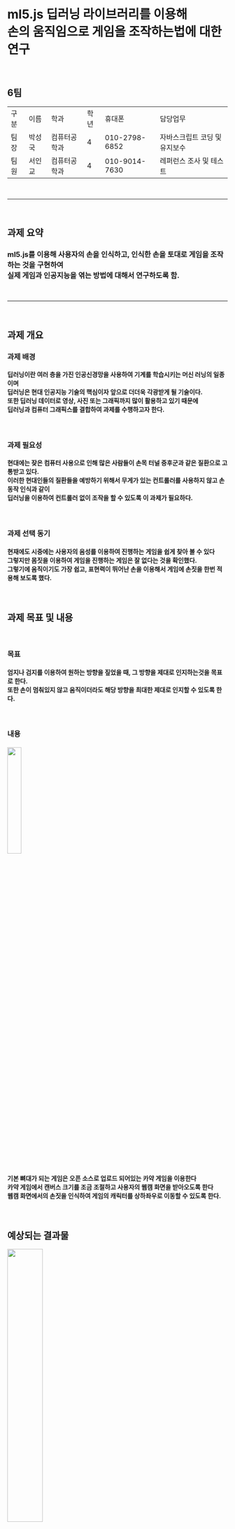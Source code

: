 # ml5.js 딥러닝 라이브러리를 이용해<br>손의 움직임으로 게임을 조작하는법에 대한 연구
<br>
<table>
  <h2>6팀</h2>
  <tr>
    <td>
      구분
    </td>
    <td>
      이름
    </td>
    <td>
      학과
    </td>
    <td>
      학년
    </td>
    <td>
      휴대폰
    </td>
    <td>
      담당업무
    </td>
  </tr>
  <tr>
    <td>
      팀장
    </td>
    <td>
      박성국
    </td>
    <td>
      컴퓨터공학과
    </td>
    <td>
      4
    </td>
    <td>
      010-2798-6852
    </td>
    <td>
      자바스크립트 코딩 및 유지보수
    </td>
  </tr>
  <tr>
    <td>
      팀원
    </td>
    <td>
      서인교
    </td>
    <td>
      컴퓨터공학과
    </td>
    <td>
      4
    </td>
    <td>
      010-9014-7630
    </td>
    <td>
      레퍼런스 조사 및 테스트
    </td>
  </tr>
</table>
<br>
<hr>
<br>
<h2>과제 요약</h2> 
<h3>ml5.js를 이용해 사용자의 손을 인식하고, 인식한 손을 토대로 게임을 조작하는 것을 
  구현하여<br>실제 게임과 인공지능을 엮는 방법에 대해서 연구하도록 함.</h3>
<br>
<hr>
<br>
<h2>과제 개요</h2>
<div>
  <h3>과제 배경</h3>
  <h4>
    딥러닝이란 여러 층을 가진 인공신경망을 사용하여 기계를 학습시키는 머신 러닝의 일종이며<br>
    딥러닝은 현대 인공지능 기술의 핵심이자 앞으로 더더욱 각광받게 될 기술이다.<br>
    또한 딥러닝 데이터로 영상, 사진 또는 그래픽까지 많이 활용하고 있기 때문에<br>
    딥러닝과 컴퓨터 그래픽스를 결합하여 과제를 수행하고자 한다.
  </h4>
  
</div>
<br>
<div>
  <h3>과제 필요성</h3>
  <h4>
    현대에는 잦은 컴퓨터 사용으로 인해 많은 사람들이 손목 터널 증후군과 같은 질환으로 고통받고 있다.<br>
    이러한 현대인들의 질환들을 예방하기 위해서 무게가 있는 컨트롤러를 사용하지 않고 손동작 인식과 같이<br>
    딥러닝을 이용하여 컨트롤러 없이 조작을 할 수 있도록 이 과제가 필요하다.
  </h4>
</div>
<br>
<div>
  <h3>과제 선택 동기</h3>
  <h4>
    현재에도 시중에는 사용자의 음성를 이용하여 진행하는 게임을 쉽게 찾아 볼 수 있다<br>
    그렇지만 몸짓을 이용하여 게임을 진행하는 게임은 잘 없다는 것을 확인했다.<br>
    그렇기에 움직이기도 가장 쉽고, 표현력이 뛰어난 손을 이용해서 게임에 손짓을 한번 적용해 보도록 했다.
  </h4>
</div>
<br>
<h2>과제 목표 및 내용</h2>
<br>
<div>
  <h3>목표</h3>
  <h4>
    엄지나 검지를 이용하여 원하는 방향을 짚었을 때, 그 방향을 제대로 인지하는것을 목표로 한다.<br>
    또한 손이 멈춰있지 않고 움직이더라도 해당 방향을 최대한 제대로 인지할 수 있도록 한다.
  </h4>
</div>
<br>
<div>
  <h3>내용</h3>
  <h4>
    <img width=25% src="https://user-images.githubusercontent.com/62496275/168791976-9d94dca7-6bc5-4521-8aa8-133222b31f8e.png"><br>
    기본 뼈대가 되는 게임은 오픈 소스로 업로드 되어있는 카약 게임을 이용한다<br>
    카약 게임에서 캔버스 크기를 조금 조절하고 사용자의 웹캠 화면을 받아오도록 한다<br>
    웹캠 화면에서의 손짓을 인식하여 게임의 캐릭터를 상하좌우로 이동할 수 있도록 한다.
  </h4>
</div>
<br>
<h2>예상되는 결과물</h2>
<div>
  <img width=40% src="https://user-images.githubusercontent.com/62496275/168790843-e5e9b481-427f-40a1-b8b9-f8f7434b58e1.JPG">
  <h3>
    기대효과 및 활용방안
  </h3>
  <h4>
     과제에서는 손짓만을 이용하여 진행한다. 만약 연구가 순조롭게 진행된다면<br>
     조금 더 나가가서 전체 몸짓을 이용한 게임 등에도 적용할 수 있지 않을까 생각한다.
  </h4>
</div>
<br>
<h2>수행 일정</h2>
<br>
<img src="https://user-images.githubusercontent.com/62496275/168782016-19f266ba-ad85-4b32-8c3c-5e1c44e9d415.png">
<br>
<h2>참고 문헌</h2>
<br>
https://wikidocs.net/103185 - ml5.js 사용법<br>
https://codepen.io/fleemaja/pen/jOPmXyZ Kayak Game - open source
